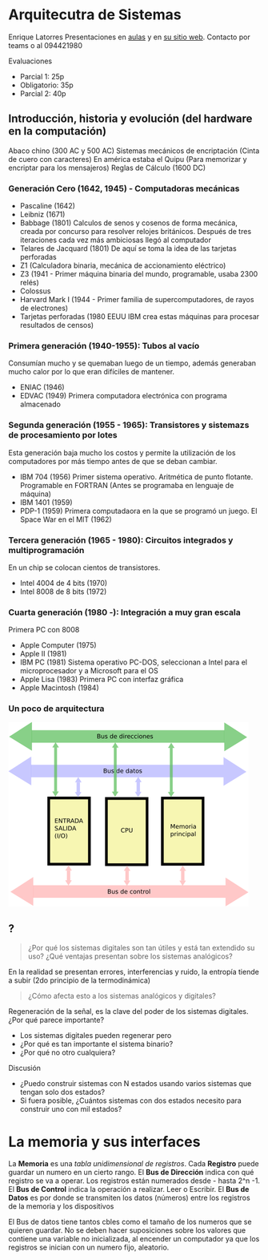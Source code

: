 # Arquitecutra de Sistemas

Enrique Latorres
Presentaciones en [aulas](https://aulas.ort.edu.uy/course/view.php?id=1314) y en [su sitio web](latorres.ort/as). Contacto por teams o al 094421980

Evaluaciones

- Parcial 1: 25p
- Obligatorio: 35p
- Parcial 2: 40p

## Introducción, historia y evolución (del hardware en la computación)

Abaco chino (300 AC y 500 AC)
Sistemas mecánicos de encriptación (Cinta de cuero con caracteres)
En américa estaba el Quipu (Para memorizar y encriptar para los mensajeros)
Reglas de Cálculo (1600 DC)

### Generación Cero (1642, 1945) - Computadoras mecánicas

- Pascaline (1642)
- Leibniz (1671)
- Babbage (1801) Calculos de senos y cosenos de forma mecánica, creada por concurso para resolver relojes británicos. Después de tres iteraciones cada vez más ambiciosas llegó al computador
- Telares de Jacquard (1801) De aquí se toma la idea de las tarjetas perforadas
- Z1 (Calculadora binaria, mecánica de accionamiento eléctrico)
- Z3 (1941 - Primer máquina binaria del mundo, programable, usaba 2300 relés)
- Colossus
- Harvard Mark I (1944 - Primer familia de supercomputadores, de rayos de electrones)
- Tarjetas perforadas (1980 EEUU IBM crea estas máquinas para procesar resultados de censos)

### Primera generación (1940-1955): Tubos al vacío

Consumían mucho y se quemaban luego de un tiempo, además generaban mucho calor por lo que eran difíciles de mantener.

- ENIAC (1946)
- EDVAC (1949) Primera computadora electrónica con programa almacenado

### Segunda generación (1955 - 1965): Transistores y sistemazs de procesamiento por lotes

Esta generación baja mucho los costos y permite la utilización de los computadores por más tiempo antes de que se deban cambiar.

- IBM 704 (1956) Primer sistema operativo. Aritmética de punto flotante. Programable en FORTRAN (Antes se programaba en lenguaje de máquina)
- IBM 1401 (1959)
- PDP-1 (1959) Primera computadaora en la que se programó un juego. El Space War en el MIT (1962)

### Tercera generación (1965 - 1980): Circuitos integrados y multiprogramación

En un chip se colocan cientos de transistores.

- Intel 4004 de 4 bits (1970)
- Intel 8008 de 8 bits (1972)

### Cuarta generación (1980 -): Integración a muy gran escala

Primera PC con 8008

- Apple Computer (1975)
- Apple II (1981)
- IBM PC (1981) Sistema operativo PC-DOS, seleccionan a Intel para el microprocesador y a Microsoft para el OS
- Apple Lisa (1983) Primera PC con interfaz gráfica
- Apple Macintosh (1984)

### Un poco de arquitectura

![Arquitectura Von Newmann](./assets/arquitectura_von_newmann.png)

## ?

> ¿Por qué los sistemas digitales son tan útiles y está tan extendido su uso?
> ¿Qué ventajas presentan sobre los sistemas analógicos?

En la realidad se presentan errores, interferencias y ruido, la entropía tiende a subir (2do principio de la termodinámica)

> ¿Cómo afecta esto a los sistemas analógicos y digitales?

Regeneración de la señal, es la clave del poder de los sistemas digitales. ¿Por qué parece importante?

- Los sistemas digitales pueden regenerar pero
- ¿Por qué es tan importante el sistema binario?
- ¿Por qué no otro cualquiera?

Discusión

- ¿Puedo construir sistemas con N estados usando varios sistemas que tengan solo dos estados?
- Si fuera posible, ¿Cuántos sistemas con dos estados necesito para construir uno con mil estados?

# La memoria y sus interfaces

La **Memoria** es una _tabla unidimensional de registros_.
Cada **Registro** puede guardar un numero en un cierto rango.
El **Bus de Dirección** indica con qué registro se va a operar. Los registros están numerados desde - hasta 2^n -1.
El **Bus de Control** indica la operación a realizar. Leer o Escribir.
El **Bus de Datos** es por donde se transmiten los datos (números) entre los registros de la memoria y los dispositivos

El Bus de datos tiene tantos cbles como el tamaño de los numeros que se quieren guardar.
No se deben hacer suposiciones sobre los valores que contiene una variable no inicializada, al encender un computador ya que los registros se inician con un numero fijo, aleatorio.
